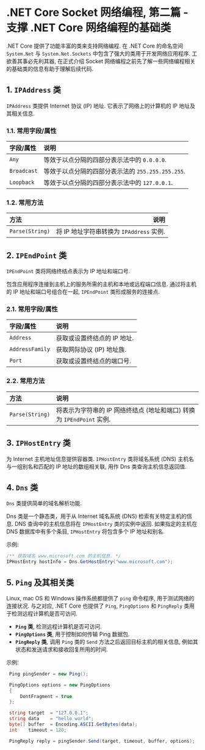 # .NET Core Socket 网络编程, 第二篇 - 支撑 .NET Core 网络编程的基础类

.NET Core 提供了功能丰富的类来支持网络编程. 在 .NET Core 的命名空间 `System.Net` 与 `System.Net.Sockets` 中包含了强大的类用于开发网络应用程序. 工欲善其事必先利其器, 在正式介绍 Socket 网络编程之前先了解一些网络编程相关的基础类的信息有助于理解后续代码.

## 1. `IPAddress` 类

`IPAddress` 类提供 Internet 协议 (IP) 地址. 它表示了网络上的计算机的 IP 地址及其相关信息.

### 1.1. 常用字段/属性

| 字段/属性   | 说明                                              |
| :---------- | :------------------------------------------------ |
| `Any`       | 等效于以点分隔的四部分表示法中的 `0.0.0.0`.       |
| `Broadcast` | 等效于以点分隔的四部分表示法的 `255.255.255.255`. |
| `Loopback`  | 等效于以点分隔的四部分表示法中的 `127.0.0.1`.     |

### 1.2. 常用方法

| 方法            |                                     说明 |
| :-------------- | ---------------------------------------: |
| `Parse(String)` | 将 IP 地址字符串转换为 `IPAddress` 实例. |

## 2. `IPEndPoint` 类

`IPEndPoint` 类将网络终结点表示为 IP 地址和端口号.

包含应用程序连接到主机上的服务所需的主机和本地或远程端口信息. 通过将主机的 IP 地址和端口号组合在一起, `IPEndPoint` 类形成服务的连接点.

### 2.1. 常用字段/属性

| 字段/属性       | 说明                        |
| :-------------- | :-------------------------- |
| `Address`       | 获取或设置终结点的 IP 地址. |
| `AddressFamily` | 获取网际协议 (IP) 地址族.   |
| `Port`          | 获取或设置终结点的端口号.   |

### 2.2. 常用方法

| 方法            | 说明                                                                  |
| :-------------- | :-------------------------------------------------------------------- |
| `Parse(String)` | 将表示为字符串的 IP 网络终结点 (地址和端口) 转换为 `IPEndPoint` 实例. |

## 3. `IPHostEntry` 类

为 Internet 主机地址信息提供容器类. `IPHostEntry` 类将域名系统 (DNS) 主机名与一组别名和匹配的 IP 地址的数组相关联, 用作 Dns 类查询主机信息返回值.

## 4. `Dns` 类

`Dns` 类提供简单的域名解析功能.

Dns 类是一个静态类，用于从 Internet 域名系统 (DNS) 检索有关特定主机的信息. DNS 查询中的主机信息将在 `IPHostEntry` 类的实例中返回. 如果指定的主机在 DNS 数据库中有多个条目, `IPHostEntry` 将包含多个 IP 地址和别名.

示例:

```cs
/** 获取域名 www.microsoft.com 的主机信息. */
IPHostEntry hostInfo = Dns.GetHostEntry("www.microsoft.com");
```

## 5. `Ping` 及其相关类

Linux, mac OS 和 Windows 操作系统都提供了 `ping` 命令程序, 用于测试网络的连接状况. 与之对应, .NET Core 也提供了 `Ping`, `PingOptions` 和 `PingReply` 类用于检测远程计算机是否可访问.

- **`Ping` 类**, 检测远程计算机是否可访问.
- **`PingOptions` 类**, 用于控制如何传输 Ping 数据包.
- **`PingReply` 类**, 调用 `Ping` 类的 `Send` 方法之后返回目标主机的相关信息, 例如其状态和发送请求和接收回复所用的时间.

示例:

```cs
 Ping pingSender = new Ping();

 PingOptions options = new PingOptions
 {
     DontFragment = true
 };

 string target  = "127.0.0.1";
 string data    = "hello world";
 byte[] buffer  = Encoding.ASCII.GetBytes(data);
 int    timeout = 120;

 PingReply reply = pingSender.Send(target, timeout, buffer, options);
```
